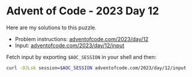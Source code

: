 # Advent of Code - 2023 Day 12
Here are my solutions to this puzzle.

* Problem instructions: [adventofcode.com/2023/day/12](https://adventofcode.com/2023/day/12)
* Input: [adventofcode.com/2023/day/12/input](https://adventofcode.com/2023/day/12/input)

Fetch input by exporting `$AOC_SESSION` in your shell and then:
```bash
curl -OJLsb session=$AOC_SESSION adventofcode.com/2023/day/12/input
```
